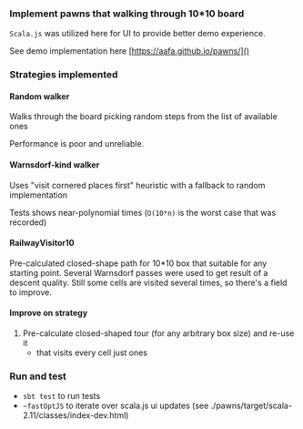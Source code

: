 ### Implement pawns that walking through 10*10 board

`Scala.js` was utilized here for UI to provide better demo experience.

See demo implementation here [https://aafa.github.io/pawns/]()


### Strategies implemented
#### Random walker
Walks through the board picking random steps from the list of available ones

Performance is poor and unreliable.

#### Warnsdorf-kind walker 
Uses "visit cornered places first" heuristic with a fallback to random implementation

Tests shows near-polynomial times (`O(10*n)` is the worst case that was recorded)

#### RailwayVisitor10
Pre-calculated closed-shape path for 10*10 box that suitable for any starting point. 
Several Warnsdorf passes were used to get result of a descent quality.
Still some cells are visited several times, so there's a field to improve.

#### Improve on strategy
1. Pre-calculate closed-shaped tour (for any arbitrary box size) and re-use it
    - that visits every cell just ones
    
    
###  Run and test
- `sbt test` to run tests
- `~fastOptJS` to iterate over scala.js ui updates (see ./pawns/target/scala-2.11/classes/index-dev.html)
